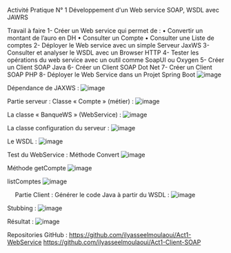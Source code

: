 Activité Pratique N° 1
Développement d'un Web service SOAP, WSDL avec JAWRS

Travail à faire
1-	Créer un Web service qui permet de :
•	Convertir un montant de l’auro en DH
•	Consulter un Compte
•	Consulter une Liste de comptes 
2-	Déployer le Web service avec un simple Serveur JaxWS 
3-	Consulter et analyser le WSDL avec un Browser HTTP 
4-	Tester les opérations du web service avec un outil comme SoapUI ou Oxygen
5-	Créer un Client SOAP Java
6-	Créer un Client SOAP Dot Net
7-	Créer un Client SOAP PHP
8-	Déployer le Web Service dans un Projet Spring Boot
![image](https://user-images.githubusercontent.com/4341904/197864940-57e26b8c-9ea4-4352-9fd9-62517bfbd1d4.png)






Dépendance de JAXWS :
 ![image](https://user-images.githubusercontent.com/4341904/197864901-643ee9f2-3b8b-4f53-8c81-44b8210fd5ff.png)
 
Partie serveur :
Classe « Compte » (métier) :
 ![image](https://user-images.githubusercontent.com/4341904/197864866-38bc2f2f-f052-4ecf-9faf-f93124e76446.png)


La classe « BanqueWS » (WebService) :
![image](https://user-images.githubusercontent.com/4341904/197864848-f43ef640-338d-48a0-8f77-bb1d7038ccf8.png)
 

La classe configuration du serveur :
 ![image](https://user-images.githubusercontent.com/4341904/197864826-5d4574da-6c2f-4c2c-90d1-dc9e0dce1873.png)



Le WSDL :
 ![image](https://user-images.githubusercontent.com/4341904/197864791-d97360d8-5941-4aac-8e9d-d22286529984.png)



Test du WebService :
Méthode Convert
 ![image](https://user-images.githubusercontent.com/4341904/197864734-667f5ba7-bfc1-45ad-9eab-7dadf0cf5462.png)

Méthode getCompte
 ![image](https://user-images.githubusercontent.com/4341904/197864713-7a7d0dbf-c760-43d9-ac29-a078d67d9b76.png)


listComptes
 ![image](https://user-images.githubusercontent.com/4341904/197864688-b37bfe9a-e10e-4e71-96bc-84a851c2b206.png)

 
Partie Client : 
Générer le code Java à partir du WSDL :
 ![image](https://user-images.githubusercontent.com/4341904/197864655-9f4a5ba6-8d09-432f-95da-4aec50f2da16.png)

Stubbing :
![image](https://user-images.githubusercontent.com/4341904/197864603-6b10e6b1-2153-47e4-a56e-1bf004f30f06.png)

Résultat :
![image](https://user-images.githubusercontent.com/4341904/197864577-9437c4a2-86a0-4149-90ad-af29b81b3967.png)

Repositories GitHub :
https://github.com/ilyasseelmoulaoui/Act1-WebService
https://github.com/ilyasseelmoulaoui/Act1-Client-SOAP

